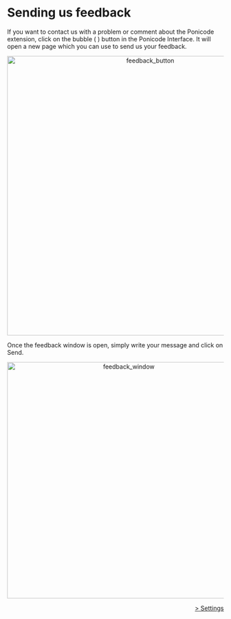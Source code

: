 # Sending us feedback

If you want to contact us with a problem or comment about the Ponicode extension, click on the bubble ( <i class="far fa-comment-dots" style="color:blue"></i> ) button in the Ponicode Interface. It will open a new page which you can use to send us your feedback.

<p align="center">
    <img src="vscode_extension/gui_test/images/feedback_1.png" alt="feedback_button" width="650"/>
</p>

Once the feedback window is open, simply write your message and click on Send.

<p align="center">
    <img src="vscode_extension/gui_test/images/feedback_2.png" alt="feedback_window" width="550"/>
</p>

<div align="right">
    <a href="#/vscode_extension/gui_test/configuration/README.md" >
        > Settings
    </a>
</div>
